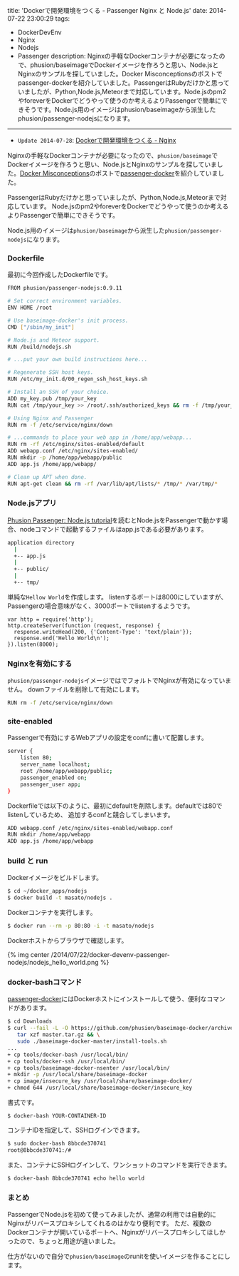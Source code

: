 title: 'Dockerで開発環境をつくる - Passenger Nginx と Node.js'
date: 2014-07-22 23:00:29
tags:
 - DockerDevEnv
 - Nginx
 - Nodejs
 - Passenger
description: Nginxの手軽なDockerコンテナが必要になったので、phusion/baseimageでDockerイメージを作ろうと思い、Node.jsとNginxのサンプルを探していました。Docker Misconceptionsのポストでpassenger-dockerを紹介していました。PassengerはRubyだけかと思っていましたが、Python,Node.js,Meteorまで対応しています。Node.jsのpm2やforeverをDockerでどうやって使うのか考えるよりPassengerで簡単にできそうです。Node.js用のイメージはphusion/baseimageから派生したphusion/passenger-nodejsになります。
---

* `Update 2014-07-28`: [Dockerで開発環境をつくる - Nginx](/2014/07/28/docker-devenv-nginx/)

Nginxの手軽なDockerコンテナが必要になったので、`phusion/baseimage`でDockerイメージを作ろうと思い、Node.jsとNginxのサンプルを探していました。[Docker Misconceptions](https://devopsu.com/blog/docker-misconceptions/)のポストで[passenger-docker](https://github.com/phusion/passenger-docker)を紹介していました。

PassengerはRubyだけかと思っていましたが、Python,Node.js,Meteorまで対応しています。
Node.jsのpm2やforeverをDockerでどうやって使うのか考えるよりPassengerで簡単にできそうです。

Node.js用のイメージは`phusion/baseimage`から派生した`phusion/passenger-nodejs`になります。

<!-- more -->

### Dockerfile

最初に今回作成したDockerfileです。

``` bash ~/docker_apps/nodejs/Dockerfile
FROM phusion/passenger-nodejs:0.9.11

# Set correct environment variables.
ENV HOME /root

# Use baseimage-docker's init process.
CMD ["/sbin/my_init"]

# Node.js and Meteor support.
RUN /build/nodejs.sh

# ...put your own build instructions here...

# Regenerate SSH host keys.
RUN /etc/my_init.d/00_regen_ssh_host_keys.sh

# Install an SSH of your choice.
ADD my_key.pub /tmp/your_key
RUN cat /tmp/your_key >> /root/.ssh/authorized_keys && rm -f /tmp/your_key

# Using Nginx and Passenger
RUN rm -f /etc/service/nginx/down

# ...commands to place your web app in /home/app/webapp...
RUN rm -rf /etc/nginx/sites-enabled/default
ADD webapp.conf /etc/nginx/sites-enabled/
RUN mkdir -p /home/app/webapp/public
ADD app.js /home/app/webapp/

# Clean up APT when done.
RUN apt-get clean && rm -rf /var/lib/apt/lists/* /tmp/* /var/tmp/*
```

### Node.jsアプリ

[Phusion Passenger: Node.js tutorial](https://github.com/phusion/passenger/wiki/Phusion-Passenger%3A-Node.js-tutorial)を読むとNode.jsをPassengerで動かす場合、nodeコマンドで起動するファイルはapp.jsである必要があります。

``` bash
application directory
  |
  +-- app.js
  |
  +-- public/
  |
  +-- tmp/
```

単純な`Hellow World`を作成します。
listenするポートは8000にしていますが、Passengerの場合意味がなく、3000ポートでlistenするようです。

``` node ~/docker_apps/nodejs/app.js
var http = require('http');
http.createServer(function (request, response) {
  response.writeHead(200, {'Content-Type': 'text/plain'});
  response.end('Hello World\n');
}).listen(8000);
```

### Nginxを有効にする

`phusion/passenger-nodejs`イメージではでフォルトでNginxが有効になっていません。
downファイルを削除して有効にします。

``` bash ~/docker_apps/nodejs/Dockerfile
RUN rm -f /etc/service/nginx/down
```

### site-enabled

Passengerで有効にするWebアプリの設定をconfに書いて配置します。


``` bash ~/docker_apps/nodejs/webapp.conf
server {
    listen 80;
    server_name localhost;
    root /home/app/webapp/public;
    passenger_enabled on;
    passenger_user app;
}
```

Dockerfileでは以下のように、最初にdefaultを削除します。defaultでは80でlistenしているため、
追加するconfと競合してしまいます。

``` bash ~/docker_apps/nodejs/Dockerfile
ADD webapp.conf /etc/nginx/sites-enabled/webapp.conf
RUN mkdir /home/app/webapp
ADD app.js /home/app/webapp
```

### build と run

Dockerイメージをビルドします。

``` bash
$ cd ~/docker_apps/nodejs
$ docker build -t masato/nodejs .
```

Dockerコンテナを実行します。

``` bash
$ docker run --rm -p 80:80 -i -t masato/nodejs
```

Dockerホストからブラウザで確認します。

{% img center /2014/07/22/docker-devenv-passenger-nodejs/nodejs_hello_world.png %}

### docker-bashコマンド

[passenger-docker](https://github.com/phusion/passenger-docker)にはDockerホストにインストールして使う、便利なコマンドがあります。

``` bash
$ cd Downloads
$ curl --fail -L -O https://github.com/phusion/baseimage-docker/archive/master.tar.gz && \
   tar xzf master.tar.gz && \
   sudo ./baseimage-docker-master/install-tools.sh
...
+ cp tools/docker-bash /usr/local/bin/
+ cp tools/docker-ssh /usr/local/bin/
+ cp tools/baseimage-docker-nsenter /usr/local/bin/
+ mkdir -p /usr/local/share/baseimage-docker
+ cp image/insecure_key /usr/local/share/baseimage-docker/
+ chmod 644 /usr/local/share/baseimage-docker/insecure_key
```

書式です。

```
$ docker-bash YOUR-CONTAINER-ID
```

コンテナIDを指定して、SSHログインできます。

``` bash
$ sudo docker-bash 8bbcde370741
root@8bbcde370741:/#
```

また、コンテナにSSHログインして、ワンショットのコマンドを実行できます。

```
$ docker-bash 8bbcde370741 echo hello world
```

### まとめ

PassengerでNode.jsを初めて使ってみましたが、通常の利用では自動的にNginxがリバースプロキシしてくれるのはかなり便利です。
ただ、複数のDockerコンテナが開いているポートへ、Nginxがリバースプロキシしてほしかったので、ちょっと用途が違いました。

仕方がないので自分で`phusion/baseimage`のrunitを使いイメージを作ることにします。
